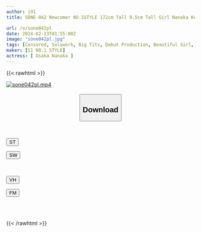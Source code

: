 ```yaml
---
author: j91
title: SONE-042 Newcomer NO.1STYLE 172cm Tall 9.5cm Tall Girl Nanaka Kosaka AV Debut

url: /v/sone042pl
date: 2024-02-23T01:55:00Z
image: "sone042pl.jpg"
tags: [Censored, Solowork, Big Tits, Debut Production, Beautiful Girl, Nasty, Hardcore	]
maker: [S1 NO.1 STYLE]
actress: [ Osaka Nanaka ]
---
```



{{< rawhtml >}}

<div class="video" data-videoid="JYRKKxjgMRcoKk">
    <a href="javascript:;">
        <img src="/v/sone042pl/sone042pl.jpg" width="WIDTH" height="HEIGHT" alt="sone042pl.mp4" loading="lazy">
    </a>
</div>

<script type="text/javascript" src="https://j91.asia/asset/on-demand-st.js"></script>

<br>
  <link rel="stylesheet" href="https://j91.asia/asset/bs5.css">
  
  <center>
  <button class="btn btn-primary" type="button" data-bs-toggle="collapse" data-bs-target=".multi-collapse" aria-expanded="false" aria-controls="multiCollapseExample1 multiCollapseExample2"><h2>Download</h2></button></center>
</p>
<div class="row">
  <div class="col">
    <div class="collapse multi-collapse" id="multiCollapseExample1">
      <div class="card card-body">
	      	      <br>
<div class="buttons">  
<p><a href="https://streamtape.to/v/JYRKKxjgMRcoKk" target="_blank"><button class="btn-hover color-3"><i class="fa fa-download"></i> ST</button></a></p>
<p><a href="https://cdnwish.com/bboznhgj8io7" target="_blank"><button class="btn-hover color-2"><i class="fa fa-download"></i> SW</button></a></p></div>
    </div>
  </div>
</div>
  <div class="col">
    <div class="collapse multi-collapse" id="multiCollapseExample2">
      <div class="card card-body">
	      <br>
<div class="buttons">
<p><a href="https://vidhidepro.com/f/qdc4mog32dxa"><button class="btn-hover color-9"><i class="fa fa-download"></i> VH</button></a></p>
<p><a href="https://filemoon.sx/d/vwdk99o8unad"><button class="btn-hover color-8"><i class="fa fa-download"></i> FM</button></a></p></div>
<br><br>
      </div>
    </div>
  </div>
</div>

{{< /rawhtml >}}
